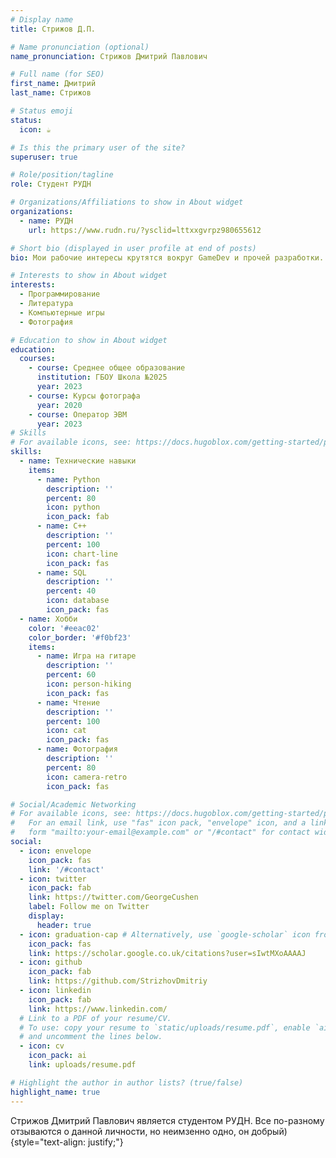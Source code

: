 ```yaml
---
# Display name
title: Стрижов Д.П.

# Name pronunciation (optional)
name_pronunciation: Стрижов Дмитрий Павлович

# Full name (for SEO)
first_name: Дмитрий
last_name: Стрижов

# Status emoji
status:
  icon: ☕️

# Is this the primary user of the site?
superuser: true

# Role/position/tagline
role: Студент РУДН

# Organizations/Affiliations to show in About widget
organizations:
  - name: РУДН
    url: https://www.rudn.ru/?ysclid=lttxxgvrpz980655612

# Short bio (displayed in user profile at end of posts)
bio: Мои рабочие интересы крутятся вокруг GameDev и прочей разработки.

# Interests to show in About widget
interests:
  - Программирование
  - Литература
  - Компьютерные игры
  - Фотография

# Education to show in About widget
education:
  courses:
    - course: Среднее общее образование 
      institution: ГБОУ Школа №2025
      year: 2023
    - course: Курсы фотографа
      year: 2020
    - course: Оператор ЭВМ
      year: 2023
# Skills
# For available icons, see: https://docs.hugoblox.com/getting-started/page-builder/#icons
skills:
  - name: Технические навыки
    items:
      - name: Python
        description: ''
        percent: 80
        icon: python
        icon_pack: fab
      - name: С++
        description: ''
        percent: 100
        icon: chart-line
        icon_pack: fas
      - name: SQL
        description: ''
        percent: 40
        icon: database
        icon_pack: fas
  - name: Хобби
    color: '#eeac02'
    color_border: '#f0bf23'
    items:
      - name: Игра на гитаре
        description: ''
        percent: 60
        icon: person-hiking
        icon_pack: fas
      - name: Чтение
        description: ''
        percent: 100
        icon: cat
        icon_pack: fas
      - name: Фотография
        description: ''
        percent: 80
        icon: camera-retro
        icon_pack: fas

# Social/Academic Networking
# For available icons, see: https://docs.hugoblox.com/getting-started/page-builder/#icons
#   For an email link, use "fas" icon pack, "envelope" icon, and a link in the
#   form "mailto:your-email@example.com" or "/#contact" for contact widget.
social:
  - icon: envelope
    icon_pack: fas
    link: '/#contact'
  - icon: twitter
    icon_pack: fab
    link: https://twitter.com/GeorgeCushen
    label: Follow me on Twitter
    display:
      header: true
  - icon: graduation-cap # Alternatively, use `google-scholar` icon from `ai` icon pack
    icon_pack: fas
    link: https://scholar.google.co.uk/citations?user=sIwtMXoAAAAJ
  - icon: github
    icon_pack: fab
    link: https://github.com/StrizhovDmitriy
  - icon: linkedin
    icon_pack: fab
    link: https://www.linkedin.com/
  # Link to a PDF of your resume/CV.
  # To use: copy your resume to `static/uploads/resume.pdf`, enable `ai` icons in `params.yaml`,
  # and uncomment the lines below.
  - icon: cv
    icon_pack: ai
    link: uploads/resume.pdf

# Highlight the author in author lists? (true/false)
highlight_name: true
---
```


Стрижов Дмитрий Павлович является студентом РУДН. Все по-разному отзываются о данной личности, но неимзенно одно, он добрый) 
{style="text-align: justify;"}

